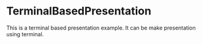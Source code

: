# TerminalBasedPresentation
This is a terminal based presentation example. It can be make presentation using terminal. 
